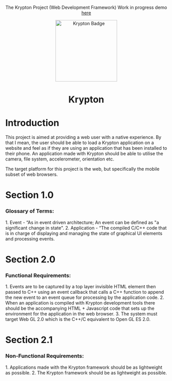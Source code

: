 <div align="center">
  <p>
    The Krypton Project (Web Development Framework)
    Work in progress demo <a target="_blank" href="https://www.nxte.tech/krypton_test">here</a>
  </p>
  <img src="https://www.nxte.tech/static/assets/Krypton_Alternate.png" width="192" height="192" alt="Krypton Badge" />
  <h1>Krypton</h1>
</div>

<h1>Introduction</h1>
This project is aimed at providing a web user with a native experience. By that I mean, the user should be able to load a Krypton application on a website and feel as if they
are using an application that has been installed to their phone. An application made with Krypton should be able to utilise the camera, file system, accelerometer, orientation
etc.

The target platform for this project is the web, but specifically the mobile subset of web browsers.


<h1>Section 1.0</h1>
<h3>Glossary of Terms:</h3>
1. Event - “As in event driven architecture; An event can be defined as "a significant change in state".
2. Application - “The compiled C/C++ code that is in charge of displaying and managing the state of graphical UI elements and processing events.

<h1>Section 2.0</h1>
<h3>Functional Requirements:</h3>
1. Events are to be captured by a top layer invisible HTML element then passed to C++ using an event callback that calls a C++ function to append the new event to an event queue for processing by the application code. 
2. When an application is compiled with Krypton development tools there should be the accompanying HTML + Javascript code that sets up the environment for the application in the web browser.
3. The system must target Web GL 2.0 which is the C++/C equivalent to Open GL ES 2.0.


<h1>Section 2.1</h1>
<h3>Non-Functional Requirements:</h3>
1. Applications made with the Krypton framework should be as lightweight as possible.
2. The Krypton framework should be as lightweight as possible.
